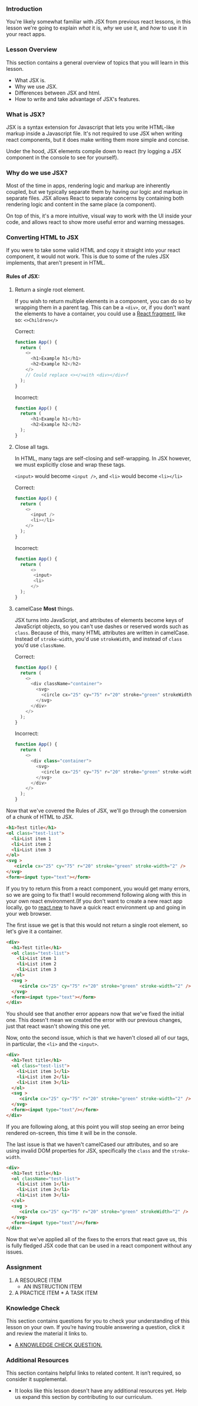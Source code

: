 ### Introduction

You're likely somewhat familiar with JSX from previous react lessons, in this lesson we're going to explain _what_ it is, _why_ we use it, and _how_ to use it in your react apps.

### Lesson Overview

This section contains a general overview of topics that you will learn in this lesson.

- What JSX is.
- Why we use JSX.
- Differences between JSX and html.
- How to write and take advantage of JSX's features.

### What is JSX?

JSX is a syntax extension for Javascript that lets you write HTML-like markup inside a Javascript file. It's not required to use JSX when writing react components, but it does make writing them more simple and concise.

Under the hood, JSX elements compile down to react (try logging a JSX component in the console to see for yourself).

### Why do we use JSX?

Most of the time in apps, rendering logic and markup are inherently coupled, but we typically separate them by having our logic and markup in separate files. JSX allows React to separate concerns by containing both rendering logic and content in the same place (a component).

On top of this, it's a more intuitive, visual way to work with the UI inside your code, and allows react to show more useful error and warning messages.

### Converting HTML to JSX

If you were to take some valid HTML and copy it straight into your react component, it would not work. This is due to some of the rules JSX implements, that aren't present in HTML.

#### Rules of JSX:

1. Return a single root element.

   If you wish to return multiple elements in a component, you can do so by wrapping them in a parent tag. This can be a `<div>`, or, if you don't want the elements to have a container, you could use a [React fragment](https://beta.reactjs.org/apis/react/Fragment), like so: `<>Children</>`

   Correct:

   ~~~js
   function App() {
     return (
       <>
         <h1>Example h1</h1>
         <h2>Example h2</h2>
       </>
       // Could replace <></>with <div></div>f
     );
   }
   ~~~

   Incorrect:

   ~~~js
   function App() {
     return (
         <h1>Example h1</h1>
         <h2>Example h2</h2>
     );
   }
   ~~~

2. Close all tags.

   In HTML, many tags are self-closing and self-wrapping. In JSX however, we must explicitly close and wrap these tags.

   `<input>` would become `<input />`, and `<li>` would become `<li></li>`

   Correct:

   ~~~js
   function App() {
     return (
       <>
         <input />
         <li></li>
       </>
     );
   }
   ~~~

   Incorrect:

   ~~~js
   function App() {
     return (
         <>
          <input>
          <li>
         </>
     );
   }
   ~~~

3. camelCase **Most** things.

   JSX turns into JavaScript, and attributes of elements become keys of JavaScript objects, so you can't use dashes or reserved words such as `class`. Because of this, many HTML attributes are written in camelCase. Instead of `stroke-width`, you'd use `strokeWidth`, and instead of `class` you'd use `className`.

   Correct:

   ~~~js
   function App() {
     return (
       <>
         <div className="container">
           <svg>
             <circle cx="25" cy="75" r="20" stroke="green" strokeWidth="2" />
           </svg>
         </div>
       </>
     );
   }
   ~~~

   Incorrect:

   ~~~js
   function App() {
     return (
       <>
         <div class="container">
           <svg>
             <circle cx="25" cy="75" r="20" stroke="green" stroke-width="2" />
           </svg>
         </div>
       </>
     );
   }
   ~~~

Now that we've covered the Rules of JSX, we'll go through the conversion of a chunk of HTML to JSX.

~~~HTML
<h1>Test title</h1>
<ol class="test-list">
  <li>List item 1
  <li>List item 2
  <li>List item 3
</ol>
<svg >
   <circle cx="25" cy="75" r="20" stroke="green" stroke-width="2" />
</svg>
<form><input type="text"></form>
~~~

If you try to return this from a react component, you would get many errors, so we are going to fix that! I would recommend following along with this in your own react
environment.(If you don't want to create a new react app locally, go to [react.new](https://react.new/) to have a quick react environment up and going in your web browser.

The first issue we get is that this would not return a single root element, so let's give it a container.

~~~HTML
<div>
  <h1>Test title</h1>
  <ol class="test-list">
    <li>List item 1
    <li>List item 2
    <li>List item 3
  </ol>
  <svg >
     <circle cx="25" cy="75" r="20" stroke="green" stroke-width="2" />
  </svg>
  <form><input type="text"></form>
</div>
~~~

You should see that another error appears now that we've fixed the initial one. This doesn't mean we created the error with our previous changes, just that react wasn't showing this one yet.

Now, onto the second issue, which is that we haven't closed all of our tags, in particular, the `<li>` and the `<input>`.

~~~HTML
<div>
  <h1>Test title</h1>
  <ol class="test-list">
    <li>List item 1</li>
    <li>List item 2</li>
    <li>List item 3</li>
  </ol>
  <svg >
     <circle cx="25" cy="75" r="20" stroke="green" stroke-width="2" />
  </svg>
  <form><input type="text"/></form>
</div>
~~~

If you are following along, at this point you will stop seeing an error being rendered on-screen, this time it will be in the console.

The last issue is that we haven't camelCased our attributes, and so are using invalid DOM properties for JSX, specifically the `class` and the `stroke-width`.

~~~HTML
<div>
  <h1>Test title</h1>
  <ol className="test-list">
    <li>List item 1</li>
    <li>List item 2</li>
    <li>List item 3</li>
  </ol>
  <svg >
     <circle cx="25" cy="75" r="20" stroke="green" strokeWidth="2" />
  </svg>
  <form><input type="text"/></form>
</div>
~~~

Now that we've applied all of the fixes to the errors that react gave us, this is fully fledged JSX code that can be used in a react component without any issues.

### Assignment

<div class="lesson-content__panel" markdown="1">

1.  A RESOURCE ITEM
    - AN INSTRUCTION ITEM
2.  A PRACTICE ITEM \* A TASK ITEM
</div>

### Knowledge Check

This section contains questions for you to check your understanding of this lesson on your own. If you’re having trouble answering a question, click it and review the material it links to.

- <a class="knowledge-check-link" href="A KNOWLEDGE CHECK URL">A KNOWLEDGE CHECK QUESTION.</a>

### Additional Resources

This section contains helpful links to related content. It isn’t required, so consider it supplemental.

- It looks like this lesson doesn't have any additional resources yet. Help us expand this section by contributing to our curriculum.
